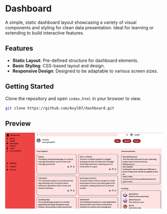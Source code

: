 



# Dashboard

A simple, static dashboard layout showcasing a variety of visual components and styling for clean data presentation. Ideal for learning or extending to build interactive features.

## Features

- **Static Layout**: Pre-defined structure for dashboard elements.
- **Basic Styling**: CSS-based layout and design.
- **Responsive Design**: Designed to be adaptable to various screen sizes.

## Getting Started

Clone the repository and open `index.html` in your browser to view.

```bash
git clone https://github.com/Axyl07/dashboard.git
```

## Preview

![Dashboard Preview](./my%20dashboard.png)
